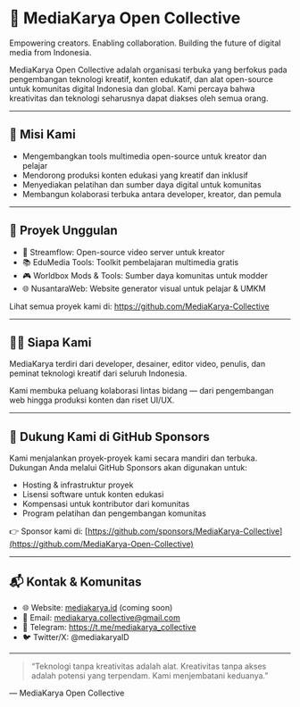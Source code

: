 # 🎨 MediaKarya Open Collective

Empowering creators. Enabling collaboration. Building the future of digital media from Indonesia.

MediaKarya Open Collective adalah organisasi terbuka yang berfokus pada pengembangan teknologi kreatif, konten edukatif, dan alat open-source untuk komunitas digital Indonesia dan global. Kami percaya bahwa kreativitas dan teknologi seharusnya dapat diakses oleh semua orang.

---

## 🎯 Misi Kami

- Mengembangkan tools multimedia open-source untuk kreator dan pelajar
- Mendorong produksi konten edukasi yang kreatif dan inklusif
- Menyediakan pelatihan dan sumber daya digital untuk komunitas
- Membangun kolaborasi terbuka antara developer, kreator, dan pemula

---

## 💼 Proyek Unggulan

- 🎥 Streamflow: Open-source video server untuk kreator
- 📚 EduMedia Tools: Toolkit pembelajaran multimedia gratis
- 🎮 Worldbox Mods & Tools: Sumber daya komunitas untuk modder
- 🌐 NusantaraWeb: Website generator visual untuk pelajar & UMKM

Lihat semua proyek kami di: https://github.com/MediaKarya-Collective

---

## 🧑‍💻 Siapa Kami

MediaKarya terdiri dari developer, desainer, editor video, penulis, dan peminat teknologi kreatif dari seluruh Indonesia.

Kami membuka peluang kolaborasi lintas bidang — dari pengembangan web hingga produksi konten dan riset UI/UX.

---

## 🤝 Dukung Kami di GitHub Sponsors

Kami menjalankan proyek-proyek kami secara mandiri dan terbuka. Dukungan Anda melalui GitHub Sponsors akan digunakan untuk:

- Hosting & infrastruktur proyek
- Lisensi software untuk konten edukasi
- Kompensasi untuk kontributor dari komunitas
- Program pelatihan dan pengembangan komunitas

👉 Sponsor kami di: [https://github.com/sponsors/MediaKarya-Collective](https://github.com/MediaKarya-Open-Collective)

---

## 📬 Kontak & Komunitas

- 🌐 Website: [mediakarya.id](https://mediakarya.id) (coming soon)
- 📧 Email: mediakarya.collective@gmail.com
- 📣 Telegram: https://t.me/mediakarya_collective
- 🐦 Twitter/X: @mediakaryaID

---

> “Teknologi tanpa kreativitas adalah alat. Kreativitas tanpa akses adalah potensi yang terpendam. Kami menjembatani keduanya.”

— MediaKarya Open Collective
